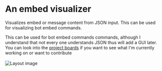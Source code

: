 # An embed visualizer

Visualizes embed or message content from JSON input. This can be used for visualizing bot embed commands.  

This can be used for bot embed commands commands, although I understand that not every one understands JSON thus will add a GUI later.  
You can look into the [project boards](https://github.com/Glitchii/embedbuilder/projects/3) if you want to see what I'm currently working on or want to contribute
<br>
<br>
![Layout image](https://raw.githubusercontent.com/Glitchii/embedbuilder/master/assets/media/layout.png)